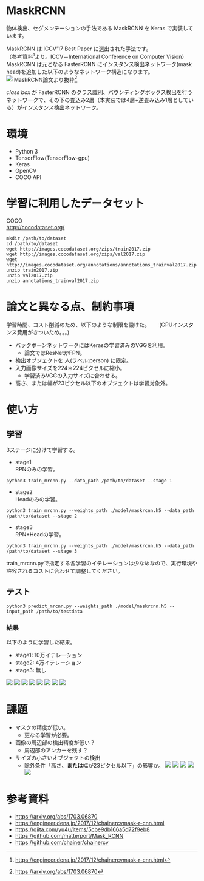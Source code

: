 # MaskRCNN
物体検出、セグメンテーションの手法である MaskRCNN を Keras で実装しています。   

MaskRCNN は ICCV'17 Best Paper に選出された手法です。  
（参考資料[^1]より。ICCV＝International Conference on Computer Vision）  
MaskRCNN は元となる FasterRCNN にインスタンス検出ネットワーク(mask head)を追加した以下のようなネットワーク構造になります。  
![](resource/network_summary.png)
MaskRCNN論文より抜粋[^2]  

*class box* が FasterRCNN のクラス識別、バウンディングボックス検出を行うネットワークで、その下の畳込み2層（本実装では4層+逆畳み込み1層としている）がインスタンス検出ネットワーク。

# 環境
- Python 3
- TensorFlow(TensorFlow-gpu)
- Keras
- OpenCV
- COCO API

# 学習に利用したデータセット
COCO  
http://cocodataset.org/  
```
mkdir /path/to/dataset
cd /path/to/dataset
wget http://images.cocodataset.org/zips/train2017.zip
wget http://images.cocodataset.org/zips/val2017.zip
wget http://images.cocodataset.org/annotations/annotations_trainval2017.zip
unzip train2017.zip
unzip val2017.zip
unzip annotations_trainval2017.zip
```

# 論文と異なる点、制約事項
学習時間、コスト削減のため、以下のような制限を設けた。　　
(GPUインスタンス費用がきついため。。。)
- バックボーンネットワークにはKerasの学習済みのVGGを利用。
  - 論文ではResNetかFPN。
- 検出オブジェクトを 人(ラベル:person) に限定。
- 入力画像サイズを224＊224ピクセルに縮小。
  - 学習済みVGGの入力サイズに合わせる。
- 高さ、または幅が23ピクセル以下のオブジェクトは学習対象外。

# 使い方
## 学習
3ステージに分けて学習する。
- stage1  
RPNのみの学習。
```
python3 train_mrcnn.py --data_path /path/to/dataset --stage 1
```
- stage2  
Headのみの学習。
```
python3 train_mrcnn.py --weights_path ./model/maskrcnn.h5 --data_path /path/to/dataset --stage 2
```
- stage3  
RPN+Headの学習。
```
python3 train_mrcnn.py --weights_path ./model/maskrcnn.h5 --data_path /path/to/dataset --stage 3
```

train_mrcnn.pyで指定する各学習のイテレーションは少なめなので、実行環境や許容されるコストに合わせて調整してください。


## テスト
```
python3 predict_mrcnn.py --weights_path ./model/maskrcnn.h5 --input_path /path/to/testdata
```

### 結果
以下のように学習した結果。
- stage1: 10万イテレーション
- stage2: 4万イテレーション
- stage3: 無し

![](resource/result_02.png)
![](resource/result_03.png)
![](resource/result_05.png)
![](resource/result_06.png)
![](resource/result_07.png)
![](resource/result_09.png)
![](resource/result_12.png)
![](resource/result_13.png)

# 課題
- マスクの精度が低い。
  - 更なる学習が必要。
- 画像の周辺部の検出精度が低い？
  - 周辺部のアンカーを残す？
- サイズの小さいオブジェクトの検出
  - 除外条件「高さ、**または**幅が23ピクセル以下」の影響か。
![](resource/result_01.png)
![](resource/result_04.png)
![](resource/result_08.png)
![](resource/result_10.png)
![](resource/result_11.png)


# 参考資料
- https://arxiv.org/abs/1703.06870  
- https://engineer.dena.jp/2017/12/chainercvmask-r-cnn.html  
- https://qiita.com/yu4u/items/5cbe9db166a5d72f9eb8
- https://github.com/matterport/Mask_RCNN
- https://github.com/chainer/chainercv

[^1]: https://engineer.dena.jp/2017/12/chainercvmask-r-cnn.html  
[^2]: https://arxiv.org/abs/1703.06870  
